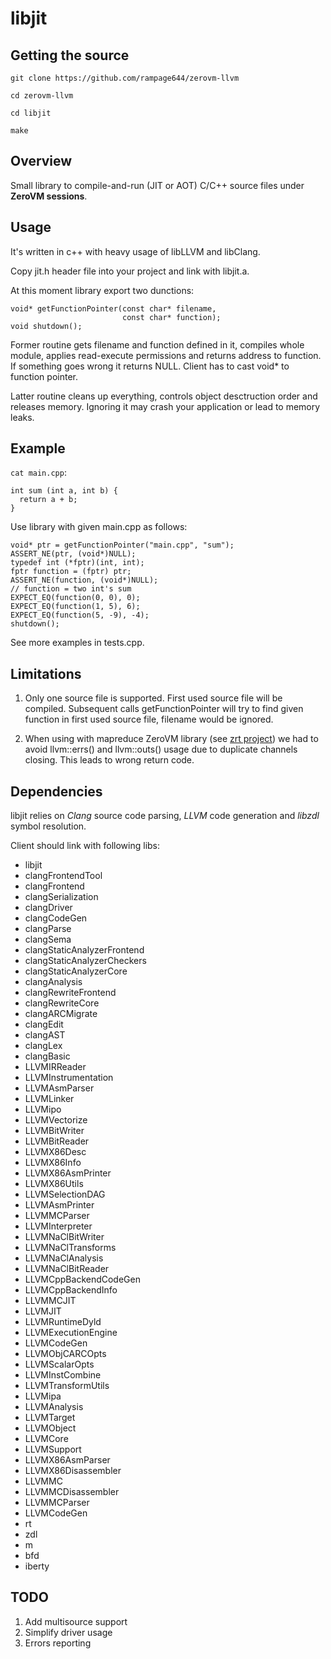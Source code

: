 libjit
=========================

## Getting the source

`git clone https://github.com/rampage644/zerovm-llvm`

`cd zerovm-llvm`

`cd libjit`

`make`

## Overview

Small library to compile-and-run (JIT or AOT) C/C++ source files under **ZeroVM 
sessions**.

## Usage

It's written in c++ with heavy usage of libLLVM and libClang.

Copy jit.h header file into your project and link with libjit.a.

At this moment library export two dunctions:

    void* getFunctionPointer(const char* filename,
                             const char* function);
    void shutdown();

Former routine gets filename and function defined in it, compiles whole module,
applies read-execute permissions and returns address to function. If something
goes wrong it returns NULL. Client has to cast void* to function pointer.

Latter routine cleans up everything, controls object desctruction order and releases
memory. Ignoring it may crash your application or lead to memory leaks.

## Example

`cat main.cpp`:

    int sum (int a, int b) {
      return a + b;
    }

Use library with given main.cpp as follows:

    void* ptr = getFunctionPointer("main.cpp", "sum");
    ASSERT_NE(ptr, (void*)NULL);
    typedef int (*fptr)(int, int);
    fptr function = (fptr) ptr;
    ASSERT_NE(function, (void*)NULL);
    // function = two int's sum
    EXPECT_EQ(function(0, 0), 0);
    EXPECT_EQ(function(1, 5), 6);
    EXPECT_EQ(function(5, -9), -4);
    shutdown();

See more examples in tests.cpp.

## Limitations

1. Only one source file is supported. First used source file will be compiled.
  Subsequent calls getFunctionPointer will try to find given function in first 
  used source file, filename would be ignored.

2. When using with mapreduce ZeroVM library (see [zrt project](https://github.com/zerovm/zrt))
  we had to avoid llvm::errs() and llvm::outs() usage due to duplicate channels closing.
  This leads to wrong return code.

## Dependencies         

libjit relies on _Clang_ source code parsing, _LLVM_ code generation and _libzdl_ 
symbol resolution.

Client should link with following libs:

* libjit 
* clangFrontendTool 
* clangFrontend 
* clangSerialization 
* clangDriver 
* clangCodeGen 
* clangParse 
* clangSema 
* clangStaticAnalyzerFrontend 
* clangStaticAnalyzerCheckers
* clangStaticAnalyzerCore 
* clangAnalysis 
* clangRewriteFrontend 
* clangRewriteCore
* clangARCMigrate
* clangEdit 
* clangAST 
* clangLex 
* clangBasic 
* LLVMIRReader 
* LLVMInstrumentation
* LLVMAsmParser 
* LLVMLinker 
* LLVMipo 
* LLVMVectorize 
* LLVMBitWriter 
* LLVMBitReader
* LLVMX86Desc 
* LLVMX86Info 
* LLVMX86AsmPrinter 
* LLVMX86Utils
* LLVMSelectionDAG 
* LLVMAsmPrinter 
* LLVMMCParser 
* LLVMInterpreter 
* LLVMNaClBitWriter 
* LLVMNaClTransforms 
* LLVMNaClAnalysis 
* LLVMNaClBitReader
* LLVMCppBackendCodeGen 
* LLVMCppBackendInfo
* LLVMMCJIT 
* LLVMJIT 
* LLVMRuntimeDyld 
* LLVMExecutionEngine 
* LLVMCodeGen 
* LLVMObjCARCOpts 
* LLVMScalarOpts
* LLVMInstCombine 
* LLVMTransformUtils 
* LLVMipa 
* LLVMAnalysis 
* LLVMTarget
* LLVMObject 
* LLVMCore 
* LLVMSupport 
* LLVMX86AsmParser 
* LLVMX86Disassembler
* LLVMMC 
* LLVMMCDisassembler 
* LLVMMCParser 
* LLVMCodeGen
* rt 
* zdl 
* m 
* bfd 
* iberty

## TODO

1. Add multisource support
2. Simplify driver usage
3. Errors reporting